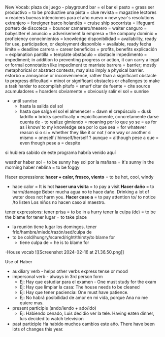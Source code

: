 New Vocab:
plaza de juego - playground
bar = el bar
el pasto = grass
ser productivo = to be productive
una pista = clue
revista = magazine
lectores = readers
buenas intenciones para el año nuevo = new year's resolutions
extranjero = foreigner
barco holandés = cruise ship
socorrista = lifeguard
portero de discoteca = bouncer
camarero/mesero = waiter
canguro = babysitter
el anuncio = adverisement
la empresa = the company
dominio = proficiency
conocimientos = knowledge
disponibilidad = availability, ready for use, participation, or deployment
disponible = available, ready
fecha límite = deadline
carrera = career
beneficios = profits, benefits
explicación = explanation
pantilla = template
obstáculo = obstacle
impedimento = impediment; in addition to preventing progress or action, it can carry a legal or formal connotation like impediment to marriate
barrera = barrier; mostly metaphorical or abstract contexts, may also imply a physical barrier.
estorbo = annoyance or inconveninence, rather than a significant obstacle to progress
dificultad = minot or significant obstacles or challenges to make a task harder to accomplish
pitufo = smurf
citar de fuente = cite source
acumuladores = hoarders
obviamente = obviously
salir el sol = sunrise
- until sunrise
	- hasta la salida del sol
	- hasta que salga el sol
el almenecer = dawn
el crepúsculo = dusk
ladrillo = bricks
specifically = espicificamente, concretamente
darse cuenta de - to realize
gimiendo = moaning
por lo que yo se = as for as i know/ to my knowledge 
sea por lo que sea = for whatever reason
si o si = whether they like it or not / one way or another
si mismo = oneself / himself/herself ?
aunque = although
pese a que = even though
pese a = despite 

si hubiera sabido de este programa habría venido aquí

weather
haber sol = to be sunny
hay sol por la mañana = it's sunny in the morning
haber neblina = to be foggy

Hacer expressions:
**hacer + calor, fresco, viento** = to be hot, cool, windy
- hace calor = It is hot
**hacer una visita** = to pay a visit
**Hacer daño** = to harm/damage
Beber mucha agua no te hace daño.  Drinking a lot of water does not harm you.
**Hacer caso a** = to pay attention to/ to notice /to listen
Los niños no hacen caso al maestro.

tener expressions:
tener prisa = to be in a hurry
tener la culpa (de) = to be the blame for 
tener lugar = to take place
- la reunión tiene lugar los domingos.
tener frío/hambre/miedo/razón/sed/culpa de
- to be cold/hungry/scared/right/thirsty/to blame for
	- tiene culpa de =  he is to blame for

-House vocab
![[Screenshot 2024-02-16 at 21.36.50.png]]

Use of Haber 
- auxiliary verb - helps other verbs express tense or mood
- impersonal verb - always in 3rd person form 
	- Ej: Hay que estudiar para el examen - One must study for the exam 
	- Ej: Hay que limpiar la casa: The house needs to be cleaned
	- Ej: Hay que tener paciencia: One must have patience.
	- Ej: No habrá posibilidad de amor en mi vida, porque Ana no me quiere mas. 
- present participle (ando/iendo + ado/ido)
	- Ej: Habiendo cenado, Luis decidio ver la tele. Having eaten dinner, luis decided to watch television
- past participle Ha habido muchos cambios este año. There have been lots of changes this year. 

